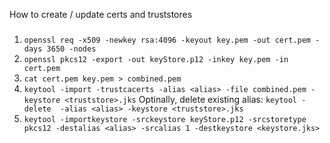 How to create / update certs and truststores 
###

1. `openssl req -x509 -newkey rsa:4096 -keyout key.pem -out cert.pem -days 3650 -nodes`
2. `openssl pkcs12 -export -out keyStore.p12 -inkey key.pem -in cert.pem`
3. `cat cert.pem key.pem > combined.pem`
4. `keytool -import -trustcacerts -alias <alias> -file combined.pem -keystore <truststore>.jks`
    Optinally, delete existing alias: `keytool -delete  -alias <alias> -keystore <truststore>.jks`
5. `keytool -importkeystore -srckeystore keyStore.p12 -srcstoretype pkcs12 -destalias <alias> -srcalias 1 -destkeystore <keystore.jks>`


